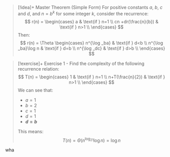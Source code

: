 
> [!idea]+ Master Theorem (Simple Form)
> For positive constants $a$, $b$, $c$ and $d$, and $n=b^k$ for some integer $k$, consider the recurrence:
> $$
r(n) =
\begin{cases}
a & \text{if } n=1 \\
cn +dr(\frac{n}{b}) & \text{if } n>1 \\
\end{cases}
> $$
> Then:
> $$
r(n) = \Theta
\begin{cases}
n^{\log _ba} & \text{if } d<b \\
n^{\log _ba}\log n & \text{if } d=b \\
n^{\log _dc} & \text{if } d>b \\
\end{cases}
> $$


> [!exercise]+ Exercise 1 - Find the complexity of the following recurrence relation:
> $$
T(n) =
\begin{cases}
1 & \text{if } n=1 \\
n+T(\frac{n}{2}) & \text{if } n>1 \\
\end{cases}
> $$
> We can see that:
> - $a=1$
> - $b=2$
> - $c=1$
> - $d=1$
> - **$d=b$**
> 
> This means:
> $$T(n) = \Theta(n^{\log _21}\log n) = \log n$$

wha